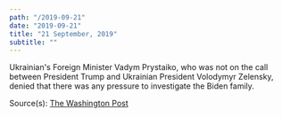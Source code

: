 ```yaml
---
path: "/2019-09-21"
date: "2019-09-21"
title: "21 September, 2019"
subtitle: ""
---
```


Ukrainian's Foreign Minister Vadym Prystaiko, who was not on the call between President Trump and Ukrainian President Volodymyr Zelensky, denied that there was any pressure to investigate the Biden family.

<span class="sources">
Source(s): <a href="https://www.washingtonpost.com/world/europe/ukrainian-leaders-feel-trapped-between-warring-washington-factions/2019/09/21/f0ff90ac-dbf1-11e9-a1a5-162b8a9c9ca2_story.html" target="_blank" rel="noopener norefferer">The Washington Post</a>
</span>
